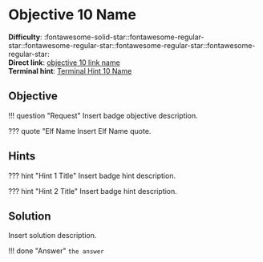 # Objective 10 Name

**Difficulty**: :fontawesome-solid-star::fontawesome-regular-star::fontawesome-regular-star::fontawesome-regular-star::fontawesome-regular-star:<br/>
**Direct link**: [objective 10 link name](https://example.com)<br/>
**Terminal hint**: [Terminal Hint 10 Name](../hints/h10.md)


## Objective

!!! question "Request"
    Insert badge objective description.

??? quote "Elf Name
    Insert Elf Name quote.


## Hints

??? hint "Hint 1 Title"
    Insert badge hint description.

??? hint "Hint 2 Title"
    Insert badge hint description.


## Solution

Insert solution description.

!!! done "Answer"
    `the answer`
